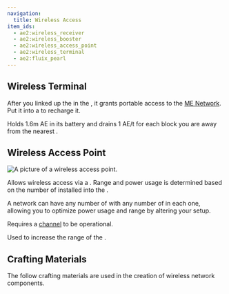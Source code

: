 ```yaml
---
navigation:
  title: Wireless Access
item_ids:
  - ae2:wireless_receiver
  - ae2:wireless_booster
  - ae2:wireless_access_point
  - ae2:wireless_terminal
  - ae2:fluix_pearl
---
```


## Wireless Terminal

After you linked up the <ItemLink id="wireless_terminal"/> in the <ItemLink
id="security_station"/>, it grants portable access to the [ME Network](../me-network.md).
Put it into a <ItemLink id="charger"/> to recharge it.

Holds 1.6m AE in its battery and drains 1 AE/t for each block you are away
from the nearest <ItemLink id="wireless_access_point"/>.

<RecipeFor id="wireless_terminal" />

## Wireless Access Point

![A picture of a wireless access point.](../../../public/assets/large/wireless_access_point.png)

Allows wireless access via a <ItemLink id="wireless_terminal" />.
Range and power usage is determined based on the number of <ItemLink id="wireless_booster" /> installed
into the <ItemLink id="wireless_access_point" />.

A network can have any number of <ItemLink id="wireless_access_point"/> with any number
of <ItemLink id="wireless_booster" /> in each one, allowing you to optimize power usage
and range by altering your setup.

Requires a [channel](channels.md) to be operational.

<RecipeFor id="wireless_access_point" />

Used to increase the range of the <ItemLink id="wireless_access_point"/>.

<RecipeFor id="wireless_booster" />

## Crafting Materials

The follow crafting materials are used in the creation of wireless network components.

<RecipeFor id="wireless_receiver" />

